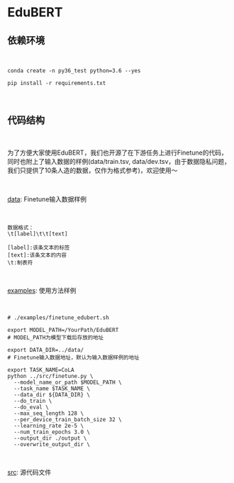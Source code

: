 
# EduBERT

## 依赖环境

<br>

```
conda create -n py36_test python=3.6 --yes

pip install -r requirements.txt
```


<br>

## 代码结构

<br>

为了方便大家使用EduBERT，我们也开源了在下游任务上进行Finetune的代码，同时也附上了输入数据的样例(data/train.tsv, data/dev.tsv，由于数据隐私问题，我们只提供了10条人造的数据，仅作为格式参考)，欢迎使用～

<br>

[data](../data/): Finetune输入数据样例

<br>

```
数据格式：
\t[label]\t\t[text]

[label]:该条文本的标签
[text]:该条文本的内容
\t:制表符
```


<br>

[examples](../examples/): 使用方法样例

<br>

```
# ./examples/finetune_edubert.sh

export MODEL_PATH=/YourPath/EduBERT
# MODEL_PATH为模型下载后存放的地址

export DATA_DIR=../data/
# Finetune输入数据地址，默认为输入数据样例的地址

export TASK_NAME=CoLA
python ../src/finetune.py \
  --model_name_or_path $MODEL_PATH \
  --task_name $TASK_NAME \
  --data_dir ${DATA_DIR} \
  --do_train \
  --do_eval \
  --max_seq_length 128 \
  --per_device_train_batch_size 32 \
  --learning_rate 2e-5 \
  --num_train_epochs 3.0 \
  --output_dir ./output \
  --overwrite_output_dir \

```

<br>

[src](../src): 源代码文件

<br>





